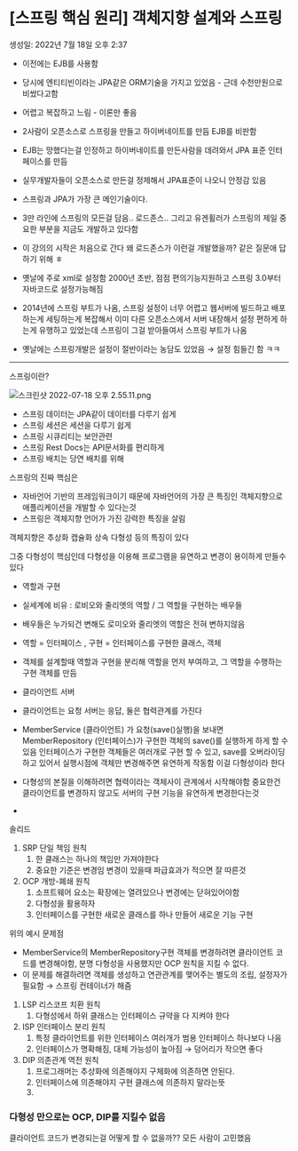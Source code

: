 # [스프링 핵심 원리] 객체지향 설계와 스프링

생성일: 2022년 7월 18일 오후 2:37

- 이전에는 EJB를 사용함
- 당시에 엔티티빈이라는 JPA같은 ORM기술을 가지고 있었음 - 근데 수천만원으로 비쌌다고함
- 어렵고 복잡하고 느림 - 이론만 좋음
- 2사람이 오픈소스로 스프링을 만들고 하이버네이트를 만듬 EJB를 비판함
- EJB는 망했다는걸 인정하고 하이버네이트를 만든사람을 데려와서 JPA 표준 인터페이스를 만듬
- 실무개발자들이 오픈소스로 만든걸 정제해서 JPA표준이 나오니 안정감 있음
- 스프링과 JPA가 가장 큰 메인기술이다.
- 3만 라인에 스프링의 모든걸 담음.. 로드존스.. 그리고 유겐휠러가 스프링의 제일 중요한 부분을 지금도 개발하고 있다함
- 이 강의의 시작은 처음으로 간다 왜 로드존스가 이런걸 개발했을까? 같은 질문애 답하기 위해 ㅎ

- 옛날에 주로 xml로 설정함 2000년 초반, 점점 편의기능지원하고 스프링 3.0부터 자바코드로 설정가능해짐
- 2014년에 스프링 부트가 나옴, 스프링 설정이 너무 어렵고 웹서버에 빌드하고 배포하는게 세팅하는게 복잡해서 이미 다른 오픈소스에서 서버 내장해서 설정 편하게 하는게 유행하고 있었는데 스프링이 그걸 받아들여서 스프링 부트가 나옴
- 옛날에는 스프링개발은 설정이 절반이라는 농담도 있었음 → 설정 힘들긴 함 ㅋㅋ

---

스프링이란?

![스크린샷 2022-07-18 오후 2.55.11.png](%5B%E1%84%89%E1%85%B3%E1%84%91%E1%85%B3%E1%84%85%E1%85%B5%E1%86%BC%20%E1%84%92%E1%85%A2%E1%86%A8%E1%84%89%E1%85%B5%E1%86%B7%20%E1%84%8B%E1%85%AF%E1%86%AB%E1%84%85%E1%85%B5%5D%20%E1%84%80%E1%85%A2%E1%86%A8%E1%84%8E%E1%85%A6%E1%84%8C%E1%85%B5%E1%84%92%E1%85%A3%E1%86%BC%20%E1%84%89%E1%85%A5%E1%86%AF%E1%84%80%E1%85%A8%E1%84%8B%E1%85%AA%20%E1%84%89%E1%85%B3%E1%84%91%E1%85%B3%E1%84%85%E1%85%B5%E1%86%BC%20f87ce186c13e40c9ad5d91776cb856c7/%E1%84%89%E1%85%B3%E1%84%8F%E1%85%B3%E1%84%85%E1%85%B5%E1%86%AB%E1%84%89%E1%85%A3%E1%86%BA_2022-07-18_%E1%84%8B%E1%85%A9%E1%84%92%E1%85%AE_2.55.11.png)

- 스프링 데이터는 JPA같이 데이터를 다루기 쉽게
- 스프링 세션은 세션을 다루기 쉽게
- 스프링 시큐리티는 보안관련
- 스프링 Rest Docs는 API문서화를 편리하게
- 스프링 배치는 당연 배치를 위해

스프링의 진짜 핵심은

- 자바언어 기반의 프레임워크이기 때문에 자바언어의 가장 큰 특징인 객체지향으로 애플리케이션을 개발할 수 있다는것
- 스프링은 객체지향 언어가 가진 강력한 특징을 살림

객체지향은 추상화 캡슐화 상속 다형성 등의 특징이 있다 

그중 다형성이 핵심인데 다형성을 이용해 프로그램을 유연하고 변경이 용이하게 만들수있다

- 역할과 구현
- 실세계에 비유 : 로비오와 줄리엣의 역할 / 그 역할을 구현하는 배우들
- 배우들은 누가되건 변해도 로미오와 줄리엣의 역할은 전혀 변하지않음
- 역할 = 인터페이스 , 구현 = 인터페이스를 구현한 클래스, 객체
- 객체를 설계할때 역할과 구현을 분리해 역할을 먼저 부여하고, 그 역할을 수행하는 구현 객체를 만듬

- 클라이언트 서버
- 클라이언트는 요청 서버는 응답, 둘은 협력관계를 가진다
- MemberService (클라이언트) 가 요청(save()실행)을 보내면 MemberRepository (인터페이스)가 구현한 객체의  save()를 실행하게 하게 할 수 있음 인터페이스가 구현한 객체들은 여러개로 구현 할 수 있고, save를 오버라이딩하고 있어서 실행시점에 객체만 변경해주면 유연하게 작동함 이걸 다형성이라 한다
- 다형성의 본질을 이해하려면 협력이라는 객체사이 관계에서 시작해야함 중요한건 클라이언트를 변경하지 않고도 서버의 구현 기능을 유연하게 변경한다는것
- 

솔리드

1. SRP 단일 책임 원칙
    1. 한 클래스는 하나의 책임만 가져야한다
    2. 중요한 기준은 변경임 변경이 있을때 파급효과가 적으면 잘 따른것
2. OCP 개방-폐쇄 원칙 
    1. 소프트웨어 요소는 확장에는 열려있으나 변경에는 닫혀있어야함
    2. 다형성을 활용하자
    3. 인터페이스를 구현한 새로운 클래스를 하나 만들어 새로운 기능 구현

위의 예시 문제점

- MemberService의 MemberRepository구현 객체를 변경하려면 클라이언트 코드를 변경해야함, 분명 다형성을 사용했지만 OCP 원칙을 지킬 수 없다.
- 이 문제를 해결하려면 객체를 생성하고 연관관계를 맺어주는 별도의 조립, 설정자가 필요함 → 스프링 컨테이너가 해줌
1. LSP  리스코프 치환 원칙
    1. 다형성에서 하위 클래스는 인터페이스 규약을 다 지켜야 한다
2. ISP 인터페이스 분리 원칙
    1. 특정 클라이언트를 위한 인터페이스 여러개가 범용 인터페이스 하나보다 나음
    2. 인터페이스가 명확해짐, 대체 가능성이 높아짐 → 덩어리가 작으면 좋다
3. DIP 의존관계 역전 원칙
    1. 프로그래머는 추상화에 의존해야지 구체화에 의존하면 안된다. 
    2. 인터페이스에 의존해야지 구현 클래스에 의존하지 말라는뜻 
    3. 

### 다형성 만으로는 OCP, DIP를 지킬수 없음

클라이언트 코드가 변경되는걸 어떻게 할 수 없을까?? 모든 사람이 고민했음
